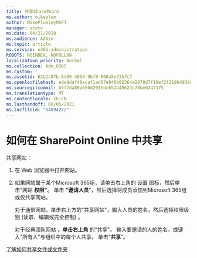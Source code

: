 ```yaml
---
title: 共享SharePoint
ms.author: mikeplum
author: MikePlumleyMSFT
manager: scotv
ms.date: 04/21/2020
ms.audience: Admin
ms.topic: article
ms.service: o365-administration
ROBOTS: NOINDEX, NOFOLLOW
localization_priority: Normal
ms.collection: Adm_O365
ms.custom: ''
ms.assetid: 62b2c87b-6d09-4654-9bf0-868a5e73b7c7
ms.openlocfilehash: ede8daf49acaf1ad67e840b02364a2978d7f18ef2f219b4938dd14d0ca7e231c
ms.sourcegitcommit: b5f7da89a650d2915dc652449623c78be6247175
ms.translationtype: MT
ms.contentlocale: zh-CN
ms.lasthandoff: 08/05/2021
ms.locfileid: "54094272"
---
```

# <a name="how-to-share-in-sharepoint-online"></a>如何在 SharePoint Online 中共享

共享网站：
  
1. 在 Web 浏览器中打开网站。
    
2. 如果网站属于某个Microsoft 365组，请单击右上角的 设置 图标，然后单击"网站 **权限"。** 单击 **"邀请人员**"，然后选择将成员添加到Microsoft 365组或仅共享网站。 
    
    对于通信网站，单击右上方的"共享网站"，输入人员的姓名，然后选择权限级别 (读取、编辑或完全控制) 。 
    
    对于经典团队网站 **，单击右上角** 的"共享"。 输入要邀请的人的姓名，或键入"所有人"与组织中的每个人共享。 单击“**共享**”。
    
[了解如何共享文件或文件夹](https://go.microsoft.com/fwlink/?linkid=511430)
  

